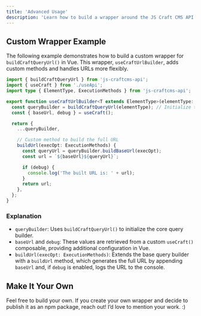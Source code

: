 ```yaml
---
title: 'Advanced Usage'
description: 'Learn how to build a wrapper around the JS Craft CMS API package.'
---
```


## Custom Wrapper Example

The following example demonstrates how to build a custom wrapper for `buildCraftQueryUrl()` in Vue. 
This wrapper, `useCraftUrlBuilder`, adds custom methods and handles URLs more flexibly.

```ts [useCraftUrlBuilder.ts]
import { buildCraftQueryUrl } from 'js-craftcms-api';
import { useCraft } from './useApi';
import type { ElementType, ExecutionMethods } from 'js-craftcms-api';

export function useCraftUrlBuilder<T extends ElementType>(elementType: T) {
  const queryBuilder = buildCraftQueryUrl(elementType); // Initialize the core builder
  const { baseUrl, debug } = useCraft();

  return {
    ...queryBuilder,

    // Custom method to build the full URL
    buildUrl(execOpt: ExecutionMethods) {
      const queryUrl = queryBuilder.buildBaseUrl(execOpt);
      const url = `${baseUrl}${queryUrl}`;

      if (debug) {
        console.log('The built URL is: ' + url);
      }
      return url;
    },
  };
}
```

### Explanation

- `queryBuilder`: Uses `buildCraftQueryUrl()` to initialize the core query builder.
- `baseUrl` and `debug`: These values are retrieved from a custom `useCraft()` composable, providing additional configuration in Vue.
- `buildUrl(execOpt: ExecutionMethods)`: Extends the base query builder with a `buildUrl` method, which generates the full URL by appending `baseUrl` and, if `debug` is enabled, logs the URL to the console.

## Make It Your Own

Feel free to build your own. If you create your own wrapper and decide to publish it as an npm package, reach out! I’d love to mention your work. :)